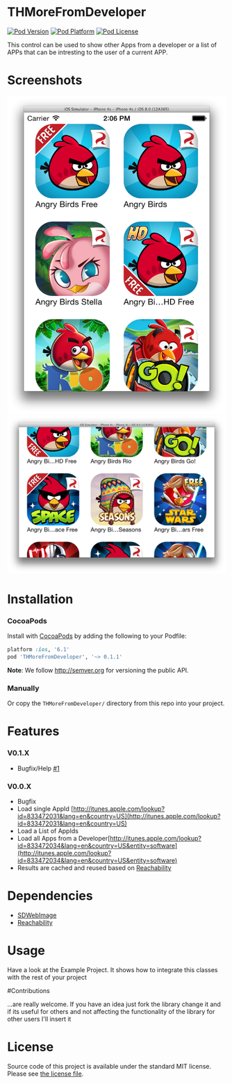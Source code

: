 THMoreFromDeveloper
===

[![Pod Version](http://img.shields.io/cocoapods/v/THMoreFromDeveloper.svg?style=flat)](http://cocoadocs.org/docsets/THMoreFromDeveloper/)
[![Pod Platform](http://img.shields.io/cocoapods/p/THMoreFromDeveloper.svg?style=flat)](http://cocoadocs.org/docsets/THMoreFromDeveloper/)
[![Pod License](http://img.shields.io/cocoapods/l/THMoreFromDeveloper.svg?style=flat)](http://opensource.org/licenses/MIT)

This control can be used to show other Apps from a developer or a list of APPs that can be intresting to the user of a current APP.

# Screenshots

![iPhone Portrait](/Screenshots/Screenshot1.png?raw=true)
![iPhone Landscape](/Screenshots/Screenshot2.png?raw=true)

# Installation

### CocoaPods

Install with [CocoaPods](http://cocoapods.org) by adding the following to your Podfile:

``` ruby
platform :ios, '6.1'
pod 'THMoreFromDeveloper', '~> 0.1.1'
```

**Note**: We follow http://semver.org for versioning the public API.

### Manually

Or copy the `THMoreFromDeveloper/` directory from this repo into your project.

# Features

### V0.1.X

- Bugfix/Help [#1](https://github.com/hons82/THMoreFromDeveloper/issues/1)

### V0.0.X

- Bugfix
- Load single AppId [http://itunes.apple.com/lookup?id=833472031&lang=en&country=US](http://itunes.apple.com/lookup?id=833472031&lang=en&country=US) 
- Load a List of AppIds
- Load all Apps from a Developer[http://itunes.apple.com/lookup?id=833472034&lang=en&country=US&entity=software](http://itunes.apple.com/lookup?id=833472034&lang=en&country=US&entity=software)
- Results are cached and reused based on [Reachability](https://github.com/tonymillion/Reachability)

# Dependencies

- [SDWebImage](https://github.com/rs/SDWebImage)
- [Reachability](https://github.com/tonymillion/Reachability)

# Usage

Have a look at the Example Project. It shows how to integrate this classes with the rest of your project

#Contributions

...are really welcome. If you have an idea just fork the library change it and if its useful for others and not affecting the functionality of the library for other users I'll insert it

# License

Source code of this project is available under the standard MIT license. Please see [the license file](LICENSE.md).


